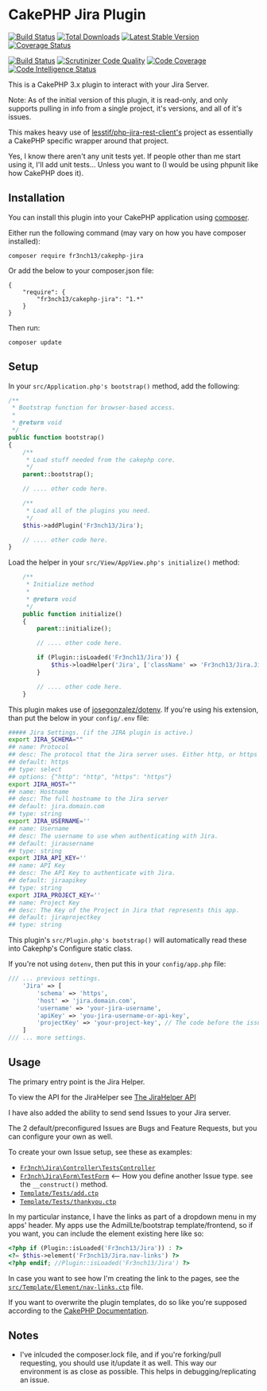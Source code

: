 # CakePHP Jira Plugin

[![Build Status](https://travis-ci.com/fr3nch13/cakephp-jira.svg?branch=master)](https://travis-ci.com/fr3nch13/cakephp-jira)
[![Total Downloads](https://img.shields.io/packagist/dt/fr3nch13/cakephp-jira.svg?style=flat-square)](https://packagist.org/packages/fr3nch13/cakephp-jira)
[![Latest Stable Version](https://img.shields.io/packagist/v/fr3nch13/cakephp-jira.svg?style=flat-square)](https://packagist.org/packages/fr3nch13/cakephp-jira)
[![Coverage Status](https://img.shields.io/codecov/c/github/fr3nch13/cakephp-jira.svg?style=flat-square)](https://codecov.io/github/fr3nch13/cakephp-jira)

[![Build Status](https://scrutinizer-ci.com/g/fr3nch13/cakephp-jira/badges/build.png?b=master)](https://scrutinizer-ci.com/g/fr3nch13/cakephp-jira/build-status/master)
[![Scrutinizer Code Quality](https://scrutinizer-ci.com/g/fr3nch13/cakephp-jira/badges/quality-score.png?b=master)](https://scrutinizer-ci.com/g/fr3nch13/cakephp-jira/?branch=master)
[![Code Coverage](https://scrutinizer-ci.com/g/fr3nch13/cakephp-jira/badges/coverage.png?b=master)](https://scrutinizer-ci.com/g/fr3nch13/cakephp-jira/?branch=master)
[![Code Intelligence Status](https://scrutinizer-ci.com/g/fr3nch13/cakephp-jira/badges/code-intelligence.svg?b=master)](https://scrutinizer-ci.com/code-intelligence)

This is a CakePHP 3.x plugin to interact with your Jira Server.

Note: As of the initial version of this plugin, it is read-only,
and only supports pulling in info from a single project, it's versions, and all of it's issues.

This makes heavy use of [lesstif/php-jira-rest-client's](https://github.com/lesstif/php-jira-rest-client) project as essentially a CakePHP specific wrapper around that project.

Yes, I know there aren't any unit tests yet. If people other than me start using it, I'll add unit tests... Unless you want to (I would be using phpunit like how CakePHP does it).

## Installation

You can install this plugin into your CakePHP application using [composer](http://getcomposer.org).

Either run the following command (may vary on how you have composer installed):

```
composer require fr3nch13/cakephp-jira
```

Or add the below to your composer.json file:

```
{
    "require": {
        "fr3nch13/cakephp-jira": "1.*"
    }
}
```

Then run:
```
composer update
```

## Setup

In your `src/Application.php's bootstrap()` method, add the following:
```php
/**
 * Bootstrap function for browser-based access.
 *
 * @return void
 */
public function bootstrap()
{
    /**
     * Load stuff needed from the cakephp core.
     */
    parent::bootstrap();

    // .... other code here.

    /**
     * Load all of the plugins you need.
     */
    $this->addPlugin('Fr3nch13/Jira');

    // .... other code here.
}
```

Load the helper in your `src/View/AppView.php's initialize()` method:
```php
    /**
     * Initialize method
     *
     * @return void
     */
    public function initialize()
    {
        parent::initialize();

        // .... other code here.

        if (Plugin::isLoaded('Fr3nch13/Jira')) {
            $this->loadHelper('Jira', ['className' => 'Fr3nch13/Jira.Jira']);
        }

        // .... other code here.
    }
```

This plugin makes use of [josegonzalez/dotenv](https://github.com/josegonzalez/php-dotenv). If you're using his extension, than put the below in your `config/.env` file:
```bash
##### Jira Settings. (if the JIRA plugin is active.)
export JIRA_SCHEMA=""
## name: Protocol
## desc: The protocol that the Jira server uses. Either http, or https
## default: https
## type: select
## options: {"http": "http", "https": "https"}
export JIRA_HOST=""
## name: Hostname
## desc: The full hostname to the Jira server
## default: jira.domain.com
## type: string
export JIRA_USERNAME=''
## name: Username
## desc: The username to use when authenticating with Jira.
## default: jirausername
## type: string
export JIRA_API_KEY=''
## name: API Key
## desc: The API Key to authenticate with Jira.
## default: jiraapikey
## type: string
export JIRA_PROJECT_KEY=''
## name: Project Key
## desc: The Key of the Project in Jira that represents this app.
## default: jiraprojectkey
## type: string
```
This plugin's `src/Plugin.php's bootstrap()` will automatically read these into Cakephp's Configure static class.

If you're not using `dotenv`, then put this in your `config/app.php` file:
```php
/// ... previous settings.
    'Jira' => [
        'schema' => 'https',
        'host' => 'jira.domain.com',
        'username' => 'your-jira-username',
        'apiKey' => 'you-jira-username-or-api-key',
        'projectKey' => 'your-project-key', // The code before the issue id ex: PROJECT-81, it would be PROJECT.
    ]
/// ... more settings.
```

## Usage

The primary entry point is the Jira Helper.

To view the API for the JiraHelper see [The JiraHelper API](blob/master/docs/classes/Fr3nch13.Jira.View.Helper.JiraHelper.md)

I have also added the ability to send send Issues to your Jira server.

The 2 default/preconfigured Issues are Bugs and Feature Requests, but you can configure your own as well.

To create your own Issue setup, see these as examples:
- [`Fr3nch\Jira\Controller\TestsController`](blob/master/src/Controller/TestsController.php)
- [`Fr3nch\Jira\Form\TestForm`](blob/master/src/Form/TestForm.php) <-- How you define another Issue type. see the `__construct()` method.
- [`Template/Tests/add.ctp`](blob/master/src/Template/Tests/add.ctp)
- [`Template/Tests/thankyou.ctp`](blob/master/src/Template/Tests/thankyou.ctp)

In my particular instance, I have the links as part of a dropdown menu in my apps' header. My apps use the AdmilLte/bootstrap template/frontend, so if you want, you can include the element existing here like so:
```php
<?php if (Plugin::isLoaded('Fr3nch13/Jira')) : ?>
<?= $this->element('Fr3nch13/Jira.nav-links') ?>
<?php endif; //Plugin::isLoaded('Fr3nch13/Jira') ?>
```
In case you want to see how I'm creating the link to the pages, see the [`src/Template/Element/nav-links.ctp`](blob/master/src/Template/Element/nav-links.ctp) file.

If you want to overwrite the plugin templates, do so like you're supposed according to the [CakePHP Documentation](https://book.cakephp.org/3/en/plugins.html#overriding-plugin-templates-from-inside-your-application).


## Notes
- I've inlcuded the composer.lock file, and if you're forking/pull requesting, you should use it/update it as well. This way our environment is as close as possible. This helps in debugging/replicating an issue.
